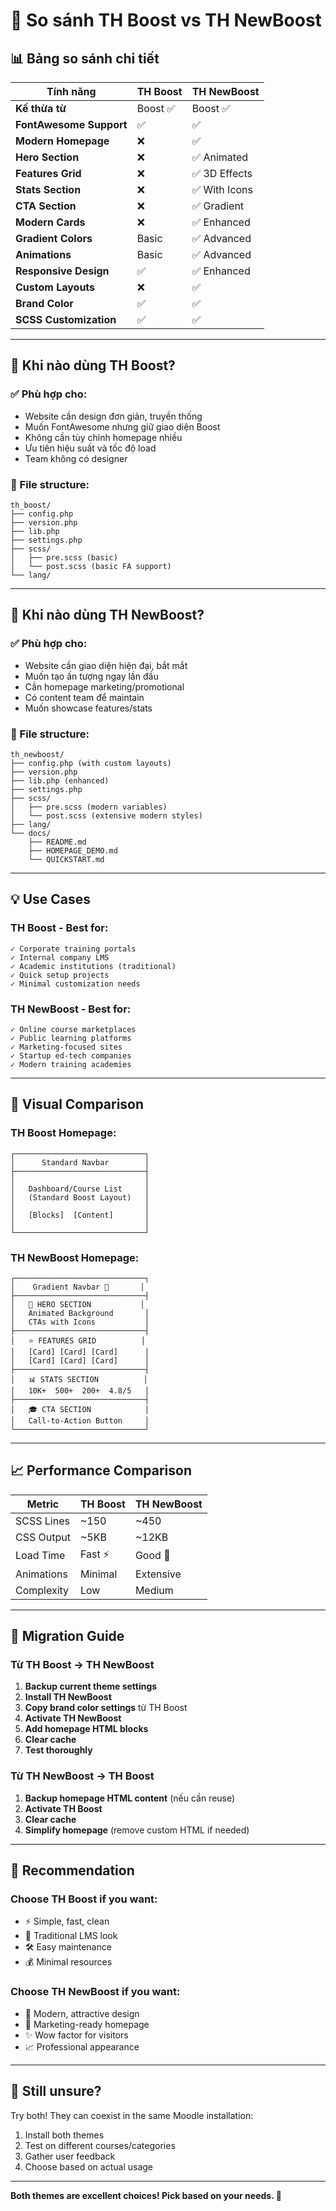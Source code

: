 # 🔄 So sánh TH Boost vs TH NewBoost

## 📊 Bảng so sánh chi tiết

| Tính năng | TH Boost | TH NewBoost |
|-----------|----------|-------------|
| **Kế thừa từ** | Boost ✅ | Boost ✅ |
| **FontAwesome Support** | ✅ | ✅ |
| **Modern Homepage** | ❌ | ✅ |
| **Hero Section** | ❌ | ✅ Animated |
| **Features Grid** | ❌ | ✅ 3D Effects |
| **Stats Section** | ❌ | ✅ With Icons |
| **CTA Section** | ❌ | ✅ Gradient |
| **Modern Cards** | ❌ | ✅ Enhanced |
| **Gradient Colors** | Basic | ✅ Advanced |
| **Animations** | Basic | ✅ Advanced |
| **Responsive Design** | ✅ | ✅ Enhanced |
| **Custom Layouts** | ❌ | ✅ |
| **Brand Color** | ✅ | ✅ |
| **SCSS Customization** | ✅ | ✅ |

---

## 🎯 Khi nào dùng TH Boost?

### ✅ Phù hợp cho:
- Website cần design đơn giản, truyền thống
- Muốn FontAwesome nhưng giữ giao diện Boost
- Không cần tùy chỉnh homepage nhiều
- Ưu tiên hiệu suất và tốc độ load
- Team không có designer

### 📁 File structure:
```
th_boost/
├── config.php
├── version.php
├── lib.php
├── settings.php
├── scss/
│   ├── pre.scss (basic)
│   └── post.scss (basic FA support)
└── lang/
```

---

## 🚀 Khi nào dùng TH NewBoost?

### ✅ Phù hợp cho:
- Website cần giao diện hiện đại, bắt mắt
- Muốn tạo ấn tượng ngay lần đầu
- Cần homepage marketing/promotional
- Có content team để maintain
- Muốn showcase features/stats

### 📁 File structure:
```
th_newboost/
├── config.php (with custom layouts)
├── version.php
├── lib.php (enhanced)
├── settings.php
├── scss/
│   ├── pre.scss (modern variables)
│   └── post.scss (extensive modern styles)
├── lang/
└── docs/
    ├── README.md
    ├── HOMEPAGE_DEMO.md
    └── QUICKSTART.md
```

---

## 💡 Use Cases

### TH Boost - Best for:
```
✓ Corporate training portals
✓ Internal company LMS
✓ Academic institutions (traditional)
✓ Quick setup projects
✓ Minimal customization needs
```

### TH NewBoost - Best for:
```
✓ Online course marketplaces
✓ Public learning platforms
✓ Marketing-focused sites
✓ Startup ed-tech companies
✓ Modern training academies
```

---

## 🎨 Visual Comparison

### TH Boost Homepage:
```
┌─────────────────────────────┐
│      Standard Navbar        │
├─────────────────────────────┤
│                             │
│   Dashboard/Course List     │
│   (Standard Boost Layout)   │
│                             │
│   [Blocks]  [Content]       │
│                             │
└─────────────────────────────┘
```

### TH NewBoost Homepage:
```
┌─────────────────────────────┐
│    Gradient Navbar 🎨       │
├─────────────────────────────┤
│   🚀 HERO SECTION           │
│   Animated Background       │
│   CTAs with Icons           │
├─────────────────────────────┤
│   ⭐ FEATURES GRID          │
│   [Card] [Card] [Card]      │
│   [Card] [Card] [Card]      │
├─────────────────────────────┤
│   📊 STATS SECTION          │
│   10K+  500+  200+  4.8/5   │
├─────────────────────────────┤
│   🎓 CTA SECTION            │
│   Call-to-Action Button     │
└─────────────────────────────┘
```

---

## 📈 Performance Comparison

| Metric | TH Boost | TH NewBoost |
|--------|----------|-------------|
| SCSS Lines | ~150 | ~450 |
| CSS Output | ~5KB | ~12KB |
| Load Time | Fast ⚡ | Good 🚀 |
| Animations | Minimal | Extensive |
| Complexity | Low | Medium |

---

## 🔄 Migration Guide

### Từ TH Boost → TH NewBoost

1. **Backup current theme settings**
2. **Install TH NewBoost**
3. **Copy brand color settings** từ TH Boost
4. **Activate TH NewBoost**
5. **Add homepage HTML blocks**
6. **Clear cache**
7. **Test thoroughly**

### Từ TH NewBoost → TH Boost

1. **Backup homepage HTML content** (nếu cần reuse)
2. **Activate TH Boost**
3. **Clear cache**
4. **Simplify homepage** (remove custom HTML if needed)

---

## 🎯 Recommendation

### Choose **TH Boost** if you want:
- ⚡ Simple, fast, clean
- 📝 Traditional LMS look
- 🛠️ Easy maintenance
- 💰 Minimal resources

### Choose **TH NewBoost** if you want:
- 🎨 Modern, attractive design
- 🚀 Marketing-ready homepage
- ✨ Wow factor for visitors
- 📈 Professional appearance

---

## 🤔 Still unsure?

Try both! They can coexist in the same Moodle installation:
1. Install both themes
2. Test on different courses/categories
3. Gather user feedback
4. Choose based on actual usage

---

**Both themes are excellent choices! Pick based on your needs. 🎉**
